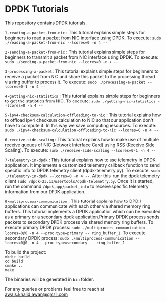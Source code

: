 # DPDK Tutorials
This repository contains DPDK tutorials.

`1-reading-a-packet-from-nic` : This tutorial explains simple steps for beginners to read a packet from NIC interface using DPDK. To execute: `sudo ./reading-a-packet-from-nic --lcores=0 -n 4 --`

`2-sending-a-packet-from-nic` : This tutorial explains simple steps for beginners to transmit a packet from NIC interface using DPDK. To execute: `sudo ./sending-a-packet-from-nic --lcores=0 -n 4 --`

`3-processing-a-packet` : This tutorial explains simple steps for beginners to receive a packet from NIC and share this packet to the processing thread via ring buffer to process it. To execute: `sudo ./processing-a-packet --lcores=0-1 -n 4 --`

`4-getting-nic-statistics` : This tutorial explains simple steps for beginners to get the statistics from NIC. To execute: `sudo ./getting-nic-statistics --lcores=0 -n 4 --`

`5-ipv4-checksum-calculation-offloading-to-nic` : This tutorial explains how to offload Ipv4 checksum calculation to NIC so that our application don't have to compute it. In this way we save computing resources. To execute: `sudo ./ipv4-checksum-calculation-offloading-to-nic --lcores=0 -n 4 --`

`6-receive-side-scaling` : This tutorial explains how to make use of multiple receive queues of NIC (Network Interface Card) using RSS (Receive Side Scaling). To execute: `sudo ./receive-side-scaling --lcores=0-1 -n 4 --`

`7-telemetry-in-dpdk` : This tutorial explains how to use telemetry in DPDK application. It implements a customized telemetry callback function to send specific info to DPDK telemetry client (dpdk-telemetry.py). To execute: `sudo ./telemetry-in-dpdk --lcores=0 -n 4 --`. After this, run the dpdk telemetry client `sudo /dpdk-23.11/usertools/dpdk-telemetry.py`. Once it is started, run the command `/dpdk_app/packet_info` to receive specific telemetry information from our DPDK application.

`8-multiprocess-communication` : This tutorial explains how to DPDK applications can communicate with each other via shared memory ring buffers. This tutorial implements a DPDK application which can be executed as a primary or a secondary dpdk application.Primary DPDK process sends packets to secondary DPDK process via shared memory ring buffers. To execute primary DPDK process: `sudo ./multiprocess-communication --lcores=0@0 -n 4 --proc-type=primary -- ring_buffer_1`. To execute secondary DPDK process: `sudo ./multiprocess-communication --lcores=0@0 -n 4 --proc-type=secondary -- ring_buffer_1`

To build the project: <br />
`mkdir build` <br />
`cd build` <br />
`cmake ..` <br />
`make` <br />

The binaries will be generated in `bin` folder.

For any queries or problems feel free to reach at awais.khalid.awan@gmail.com